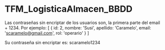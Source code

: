 # TFM_LogisticaAlmacen_BBDD

Las contraseñas sin encriptar de los usuarios son, la primera parte del email + 1234. 
Por ejemplo: 
[
  {
    id: 2,
    nombre: 'Susi',
    apellido: 'Caramelo',
    email: 'scaramelo@gmail.com',
    rol: 'operario'
  }
]

Su contraseña sin encriptar es: scaramelo1234
